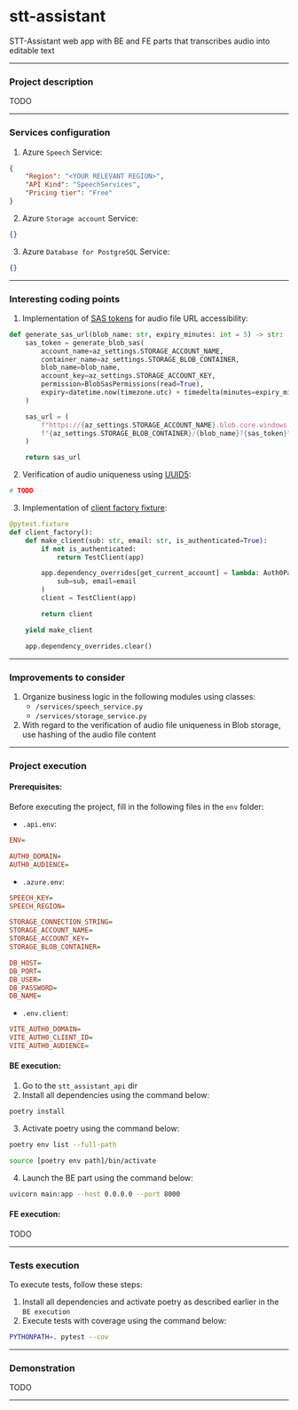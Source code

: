 # stt-assistant
STT-Assistant web app with BE and FE parts that transcribes audio into editable text
- - -
### Project description
TODO
- - -
### Services configuration
1. Azure `Speech` Service:
```json
{
    "Region": "<YOUR RELEVANT REGION>",
    "API Kind": "SpeechServices",
    "Pricing tier": "Free"
}
```
2. Azure `Storage account` Service:
```json
{}
```
3. Azure `Database for PostgreSQL` Service:
```json
{}
```
- - -
### Interesting coding points
1. Implementation of <ins>SAS tokens</ins> for audio file URL accessibility:
```python
def generate_sas_url(blob_name: str, expiry_minutes: int = 5) -> str:
    sas_token = generate_blob_sas(
        account_name=az_settings.STORAGE_ACCOUNT_NAME,
        container_name=az_settings.STORAGE_BLOB_CONTAINER,
        blob_name=blob_name,
        account_key=az_settings.STORAGE_ACCOUNT_KEY,
        permission=BlobSasPermissions(read=True),
        expiry=datetime.now(timezone.utc) + timedelta(minutes=expiry_minutes),
    )

    sas_url = (
        f"https://{az_settings.STORAGE_ACCOUNT_NAME}.blob.core.windows.net/"
        f"{az_settings.STORAGE_BLOB_CONTAINER}/{blob_name}?{sas_token}"
    )

    return sas_url
```
2. Verification of audio uniqueness using <ins>UUID5</ins>:
```python
# TODO
```
3. Implementation of <ins>client factory fixture</ins>:
```python
@pytest.fixture
def client_factory():
    def make_client(sub: str, email: str, is_authenticated=True):
        if not is_authenticated:
            return TestClient(app)

        app.dependency_overrides[get_current_account] = lambda: Auth0Payload(
            sub=sub, email=email
        )
        client = TestClient(app)

        return client

    yield make_client

    app.dependency_overrides.clear()
```
- - -
### Improvements to consider
1. Organize business logic in the following modules using classes:
    - `/services/speech_service.py`
    - `/services/storage_service.py`
2. With regard to the verification of audio file uniqueness in Blob storage, use hashing of the audio file content
- - -
### Project execution
#### Prerequisites:
Before executing the project, fill in the following files in the `env` folder:
- `.api.env`:
```ini
ENV=

AUTH0_DOMAIN=
AUTH0_AUDIENCE=
```

- `.azure.env`:
```ini
SPEECH_KEY=
SPEECH_REGION=

STORAGE_CONNECTION_STRING=
STORAGE_ACCOUNT_NAME=
STORAGE_ACCOUNT_KEY=
STORAGE_BLOB_CONTAINER=

DB_HOST=
DB_PORT=
DB_USER=
DB_PASSWORD=
DB_NAME=
```

- `.env.client`:
```ini
VITE_AUTH0_DOMAIN=
VITE_AUTH0_CLIENT_ID=
VITE_AUTH0_AUDIENCE=
```

#### BE execution:
1. Go to the `stt_assistant_api` dir
2. Install all dependencies using the command below:
```bash
poetry install
```
3. Activate poetry using the command below:
```bash
poetry env list --full-path
```
```bash
source [poetry env path]/bin/activate
```
4. Launch the BE part using the command below:
```bash
uvicorn main:app --host 0.0.0.0 --port 8000
```

#### FE execution:
TODO
- - -
### Tests execution
To execute tests, follow these steps:
1. Install all dependencies and activate poetry as described earlier in the `BE execution` 
2. Execute tests with coverage using the command below:
```bash
PYTHONPATH=. pytest --cov
```
- - -
### Demonstration
TODO
- - -
